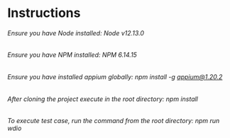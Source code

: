 # Instructions

###### Ensure you have Node installed: Node v12.13.0
###### Ensure you have NPM installed: NPM 6.14.15
###### Ensure you have installed appium globally: npm install -g appium@1.20.2
###### After cloning the project execute in the root directory: npm install
###### To execute test case, run the command from the root directory: npm run wdio

